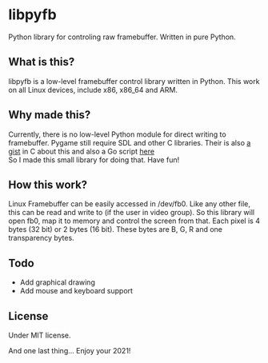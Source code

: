 # libpyfb
Python library for controling raw framebuffer. Written in pure Python.

## What is this?
libpyfb is a low-level framebuffer control library written in Python. This work on all Linux devices, include x86, x86_64 and ARM.

## Why made this?
Currently, there is no low-level Python module for direct writing to framebuffer. Pygame still require SDL and other C libraries. Their is also <a href="https://gist.github.com/FredEckert/3425429">a gist</a> in C about this and also a Go script <a href="https://github.com/kaey/framebuffer">here</a>
<br>So I made this small library for doing that. Have fun!

## How this work?
Linux Framebuffer can be easily accessed in /dev/fb0. Like any other file, this can be read and write to (if the user in video group). So this library will open fb0, map it to memory and control the screen from that. Each pixel is 4 bytes (32 bit) or 2 bytes (16 bit). These bytes are B, G, R and one transparency bytes.

## Todo
- Add graphical drawing
- Add mouse and keyboard support

## License
Under MIT license.

And one last thing...
Enjoy your 2021!
